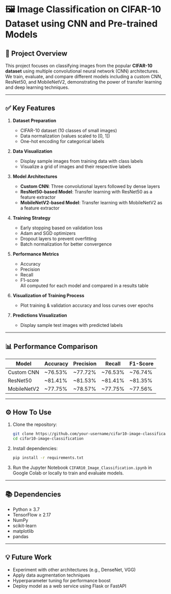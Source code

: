 
# 🖼️ Image Classification on CIFAR-10 Dataset using CNN and Pre-trained Models

## 🚀 Project Overview
This project focuses on classifying images from the popular **CIFAR-10 dataset** using multiple convolutional neural network (CNN) architectures.  
We train, evaluate, and compare different models including a custom CNN, ResNet50, and MobileNetV2, demonstrating the power of transfer learning and deep learning techniques.

---

## ✅ Key Features

1. **Dataset Preparation**  
   - CIFAR-10 dataset (10 classes of small images)
   - Data normalization (values scaled to [0, 1])
   - One-hot encoding for categorical labels

2. **Data Visualization**  
   - Display sample images from training data with class labels
   - Visualize a grid of images and their respective labels

3. **Model Architectures**  
   - **Custom CNN**: Three convolutional layers followed by dense layers  
   - **ResNet50-based Model**: Transfer learning with ResNet50 as a feature extractor  
   - **MobileNetV2-based Model**: Transfer learning with MobileNetV2 as a feature extractor

4. **Training Strategy**  
   - Early stopping based on validation loss
   - Adam and SGD optimizers
   - Dropout layers to prevent overfitting
   - Batch normalization for better convergence

5. **Performance Metrics**  
   - Accuracy  
   - Precision  
   - Recall  
   - F1-score  
   All computed for each model and compared in a results table

6. **Visualization of Training Process**  
   - Plot training & validation accuracy and loss curves over epochs

7. **Predictions Visualization**  
   - Display sample test images with predicted labels

---

## 📊 Performance Comparison

| Model          | Accuracy | Precision | Recall | F1-Score |
|--------------|----------|-----------|--------|----------|
| Custom CNN   | ~76.53%  | ~77.72%   | ~76.53% | ~76.74% |
| ResNet50     | ~81.41%  | ~81.53%   | ~81.41% | ~81.35% |
| MobileNetV2  | ~77.75%  | ~78.57%   | ~77.75% | ~77.56% |

---

## ⚙️ How To Use

1. Clone the repository:  
   ```bash
   git clone https://github.com/your-username/cifar10-image-classification.git
   cd cifar10-image-classification
   ```

2. Install dependencies:  
   ```bash
   pip install -r requirements.txt
   ```

3. Run the Jupyter Notebook `CIFAR10_Image_Classification.ipynb` in Google Colab or locally to train and evaluate models.

---

## 📚 Dependencies

- Python ≥ 3.7  
- TensorFlow ≥ 2.17  
- NumPy  
- scikit-learn  
- matplotlib  
- pandas

---

## 💡 Future Work

- Experiment with other architectures (e.g., DenseNet, VGG)
- Apply data augmentation techniques
- Hyperparameter tuning for performance boost
- Deploy model as a web service using Flask or FastAPI


